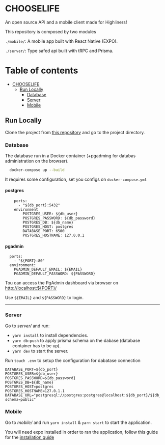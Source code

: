 # **CHOOSELIFE**

An open source API and a mobile client made for Highliners!

This repository is composed by two modules

`./mobile/`: A mobile app built with React Native (EXPO).

`./server/`: Type safed api built with tRPC and Prisma.

# Table of contents

- [CHOOSELIFE](#chooselife)
  - [Run Locally](#run-locally)
    - [Database](#database)
    - [Server](#server)
    - [Mobile](#mobile)

## Run Locally

Clone the project from [this repository](https://github.com/Dosbodoke/high-xp) and go to the project directory.

### Database

The database run in a Docker container (+pgadming for databas administration on the browser).

```bash
  docker-compose up --build
```

It requires some configuration, set you configs on `docker-compose.yml`

#### postgres

```
    ports:
      - "${db_port}:5432"
    environment
        POSTGRES_USER: ${db_user}
        POSTGRES_PASSWORD: ${db_password}
        POSTGRES_DB: ${db_name}
        POSTGRES_HOST: postgres
        DATABASE_PORT: 6500
        POSTGRES_HOSTNAME: 127.0.0.1
```

#### pgadmin

```
  ports:
    - "${PORT}:80"
  environment:
    PGADMIN_DEFAULT_EMAIL: ${EMAIL}
    PGADMIN_DEFAULT_PASSWORD: ${PASSWORD}
```

Tou can access the PgAdmin dashboard via browser on [http://localhost:${PORT}/]()

Use `${EMAIL}` and `${PASSWORD}` to login.

---

### Server

Go to _server/_ and run:

- `yarn install` to install dependencies.
- `yarn db:push` to apply prisma schema on the dabase (database container has to be up).
- `yarn dev` to start the server.

Run `touch .env` to setup the configuration for dabatase connection

```
DATABASE_PORT=${db_port}
POSTGRES_USER=${db_user}
POSTGRES_PASSWORD=${db_password}
POSTGRES_DB=${db_name}
POSTGRES_HOST=postgres
POSTGRES_HOSTNAME=127.0.1.1
DATABASE_URL="postgresql://postgres:postgres@localhost:${db_port}/${db_name}?schema=public"
```

### Mobile

Go to _mobile/_ and run `yarn install` & `yarn start` to start the application.

You will need expo installed in order to ran the application, follow this guide for the [installation guide](https://docs.expo.dev/get-started/installation/)
